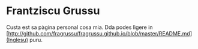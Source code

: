 # Frantziscu Grussu
Custa est sa pàgina personal cosa mia. Dda podes lìgere in [http://github.com/fragrussu/fragrussu.github.io/blob/master/README.md](Inglesu) puru.
